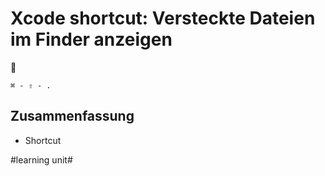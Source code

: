# Xcode shortcut: Versteckte Dateien im Finder anzeigen
🎩

`⌘ - ⇧ - .`

## Zusammenfassung
- Shortcut

#learning unit#